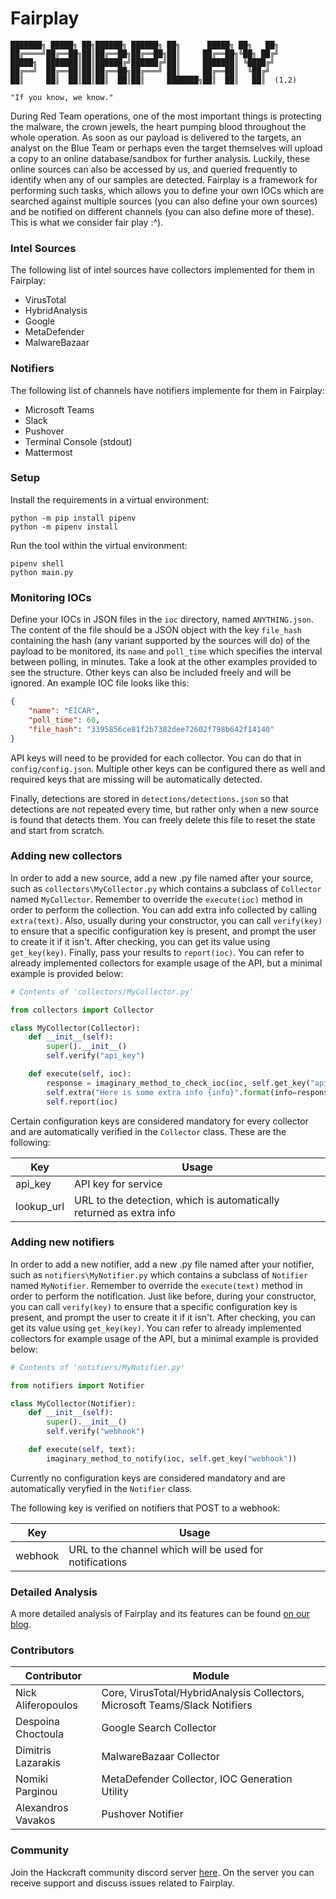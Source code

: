 # Fairplay 

```
███████╗ █████╗ ██╗██████╗ ██████╗ ██╗      █████╗ ██╗   ██╗
██╔════╝██╔══██╗██║██╔══██╗██╔══██╗██║     ██╔══██╗╚██╗ ██╔╝
█████╗  ███████║██║██████╔╝██████╔╝██║     ███████║ ╚████╔╝ 
██╔══╝  ██╔══██║██║██╔══██╗██╔═══╝ ██║     ██╔══██║  ╚██╔╝  
██║     ██║  ██║██║██║  ██║██║     ███████╗██║  ██║   ██║  (1.2)

"If you know, we know."
```

During Red Team operations, one of the most important things is protecting the malware, the crown jewels, the heart pumping blood throughout the whole operation. As soon as our payload is delivered to the targets, an analyst on the Blue Team or perhaps even the target themselves will upload a copy to an online database/sandbox for further analysis. Luckily, these online sources can also be accessed by us, and queried frequently to identify when any of our samples are detected. Fairplay is a framework for performing such tasks, which allows you to define your own IOCs which are searched against multiple sources (you can also define your own sources) and be notified on different channels (you can also define more of these). This is what we consider fair play :^).

### Intel Sources

The following list of intel sources have collectors implemented for them in Fairplay:

- VirusTotal
- HybridAnalysis
- Google
- MetaDefender
- MalwareBazaar

### Notifiers

The following list of channels have notifiers implemente for them in Fairplay:
- Microsoft Teams
- Slack
- Pushover
- Terminal Console (stdout)
- Mattermost

### Setup

Install the requirements in a virtual environment:

```
python -m pip install pipenv
python -m pipenv install
```

Run the tool within the virtual environment:

```
pipenv shell
python main.py
```

### Monitoring IOCs

Define your IOCs in JSON files in the `ioc` directory, named `ANYTHING.json`. The content of the file should be a JSON object with the key `file_hash` containing the hash (any variant supported by the sources will do) of the payload to be monitored, its `name` and `poll_time` which specifies the interval between polling, in minutes. Take a look at the other examples provided to see the structure. Other keys can also be included freely and will be ignored. An example IOC file looks like this:

```json
{
    "name": "EICAR",
    "poll_time": 60,
    "file_hash": "3395856ce81f2b7382dee72602f798b642f14140"
}
```

API keys will need to be provided for each collector. You can do that in `config/config.json`. Multiple other keys can be configured there as well and required keys that are missing will be automatically detected.

Finally, detections are stored in `detections/detections.json` so that detections are not repeated every time, but rather only when a new source is found that detects them. You can freely delete this file to reset the state and start from scratch.

### Adding new collectors

In order to add a new source, add a new .py file named after your source, such as `collectors\MyCollector.py` which contains a subclass of `Collector` named `MyCollector`. Remember to override the `execute(ioc)` method in order to perform the collection. You can add extra info collected by calling `extra(text)`. Also, usually during your constructor, you can call `verify(key)` to ensure that a specific configuration key is present, and prompt the user to create it if it isn't. After checking, you can get its value using `get_key(key)`. Finally, pass your results to `report(ioc)`. You can refer to already implemented collectors for example usage of the API, but a minimal example is provided below:

```python
# Contents of 'collectors/MyCollector.py'

from collectors import Collector

class MyCollector(Collector):
    def __init__(self):
        super().__init__()
        self.verify("api_key")

    def execute(self, ioc):
        response = imaginary_method_to_check_ioc(ioc, self.get_key("api_key"))
        self.extra("Here is some extra info {info}".format(info=response.info))
        self.report(ioc)
```

Certain configuration keys are considered mandatory for every collector and are automatically verified in the `Collector` class. These are the following:

| Key        | Usage                                                               |
| ---------- | ------------------------------------------------------------------- |
| api_key    | API key for service                                                 |
| lookup_url | URL to the detection, which is automatically returned as extra info |

### Adding new notifiers

In order to add a new notifier, add a new .py file named after your notifier, such as `notifiers\MyNotifier.py` which contains a subclass of `Notifier` named `MyNotifier`. Remember to override the `execute(text)` method in order to perform the notification. Just like before, during your constructor, you can call `verify(key)` to ensure that a specific configuration key is present, and prompt the user to create it if it isn't. After checking, you can get its value using `get_key(key)`. You can refer to already implemented collectors for example usage of the API, but a minimal example is provided below:

```python
# Contents of 'notifiers/MyNotifier.py'

from notifiers import Notifier

class MyCollector(Notifier):
    def __init__(self):
        super().__init__()
        self.verify("webhook")

    def execute(self, text):
        imaginary_method_to_notify(ioc, self.get_key("webhook"))
```

Currently no configuration keys are considered mandatory and are automatically veryfied in the `Notifier` class. 

The following key is verified on notifiers that POST to a webhook:

| Key     | Usage                                                   |
| ------- | ------------------------------------------------------- |
| webhook | URL to the channel which will be used for notifications |

### Detailed Analysis

A more detailed analysis of Fairplay and its features can be found [on our blog](https://www.hackcraft.gr/2023/05/introducing-fairplay/).

### Contributors
| Contributor        | Module                                                                      |
| ------------------ | --------------------------------------------------------------------------- |
| Nick Aliferopoulos | Core, VirusTotal/HybridAnalysis Collectors, Microsoft Teams/Slack Notifiers |
| Despoina Choctoula | Google Search Collector                                                     |
| Dimitris Lazarakis | MalwareBazaar Collector                                                     |
| Nomiki Parginou    | MetaDefender Collector, IOC Generation Utility                              |
| Alexandros Vavakos | Pushover Notifier                                                           |

### Community

Join the Hackcraft community discord server [here](https://discord.gg/KZZfsnQsja). On the server you can receive support and discuss issues related to Fairplay.
